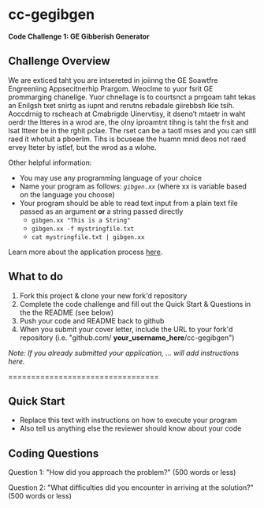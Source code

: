 cc-gegibgen
===========

**Code Challenge 1: GE Gibberish Generator**

Challenge Overview
------------------

We are exticed taht you are intsereted in joiinng the GE Soawtfre Engreeniing Appsecitnerhip Prargom.  Weoclme to yuor fsrit GE prommarging chanellge.  Yuor chnellage is to courtsnct a prrgoam taht tekas an Enilgsh txet snirtg as iupnt and rerutns rebadale giirebbsh lkie tsih.    Aoccdrnig to rscheach at Cmabrigde Uinervtisy, it dseno’t mtaetr in waht oerdr the ltteres in a wrod are, the olny iproamtnt tihng is taht the frsit and lsat ltteer be in the rghit pclae. The rset can be a taotl mses and you can sitll raed it whotuit a pboerlm.  Tihs is bcuseae the huamn mnid deos not raed ervey lteter by istlef, but the wrod as a wlohe.

Other helpful information:
* You may use any programming language of your choice
* Name your program as follows: _`gibgen.xx`_ (where xx is variable based on the language you choose)
* Your program should be able to read text input from a plain text file passed as an argument **or** a string passed directly
   * `gibgen.xx "This is a String"`
   * `gibgen.xx -f mystringfile.txt`
   * `cat mystringfile.txt | gibgen.xx`


Learn more about the application process [here](http://gecapital.com/sweap "SWEAP Home Page").

What to do
----------
1. Fork this project & clone your new fork'd repository
2. Complete the code challenge and fill out the Quick Start & Questions in the the README (see below)
3. Push your code and README back to github
3. When you submit your cover letter, include the URL to your fork'd repository (i.e. "github.com/ __your\_username\_here__/cc-gegibgen")

_Note: If you already submitted your application, ... will add instructions here._

=================================

Quick Start
-----------

* Replace this text with instructions on how to execute your program
* Also tell us anything else the reviewer should know about your code


Coding Questions
----------------

Question 1: "How did you approach the problem?" (500 words or less)



Question 2: "What difficulties did you encounter in arriving at the solution?" (500 words or less)





